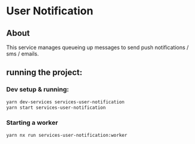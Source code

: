 # User Notification

## About

This service manages queueing up messages to send push notifications / sms / emails.

## running the project:

### Dev setup & running:

```sh
yarn dev-services services-user-notification
yarn start services-user-notification
```

### Starting a worker

```sh
yarn nx run services-user-notification:worker
```
